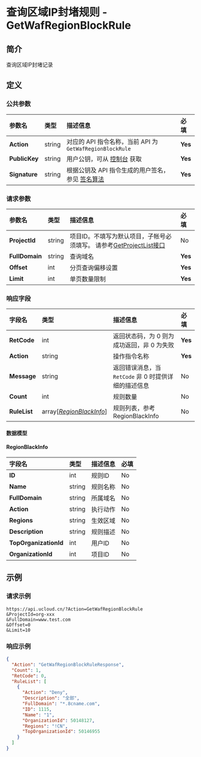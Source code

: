 # 查询区域IP封堵规则 - GetWafRegionBlockRule

## 简介

查询区域IP封堵记录









## 定义

### 公共参数

| 参数名 | 类型 | 描述信息 | 必填 |
|:---|:---|:---|:---|
| **Action**     | string  | 对应的 API 指令名称，当前 API 为 `GetWafRegionBlockRule`                        | **Yes** |
| **PublicKey**  | string  | 用户公钥，可从 [控制台](https://console.ucloud.cn/uapi/apikey) 获取                                             | **Yes** |
| **Signature**  | string  | 根据公钥及 API 指令生成的用户签名，参见 [签名算法](api/summary/signature.md)  | **Yes** |

### 请求参数

| 参数名 | 类型 | 描述信息 | 必填 |
|:---|:---|:---|:---|
| **ProjectId** | string | 项目ID。不填写为默认项目，子帐号必须填写。 请参考[GetProjectList接口](api/summary/get_project_list) |No|
| **FullDomain** | string | 查询域名  |**Yes**|
| **Offset** | int | 分页查询偏移设置 |**Yes**|
| **Limit** | int | 单页数量限制 |**Yes**|

### 响应字段

| 字段名 | 类型 | 描述信息 | 必填 |
|:---|:---|:---|:---|
| **RetCode** | int | 返回状态码，为 0 则为成功返回，非 0 为失败 |**Yes**|
| **Action** | string | 操作指令名称 |**Yes**|
| **Message** | string | 返回错误消息，当 `RetCode` 非 0 时提供详细的描述信息 |No|
| **Count** | int | 规则数量 |No|
| **RuleList** | array[[*RegionBlackInfo*](#RegionBlackInfo)] | 规则列表，参考RegionBlackInfo |No|

#### 数据模型


#### RegionBlackInfo

| 字段名 | 类型 | 描述信息 | 必填 |
|:---|:---|:---|:---|
| **ID** | int | 规则ID |No|
| **Name** | string | 规则名称 |No|
| **FullDomain** | string | 所属域名 |No|
| **Action** | string | 执行动作 |No|
| **Regions** | string | 生效区域 |No|
| **Description** | string | 规则描述 |No|
| **TopOrganizationId** | int | 用户ID |No|
| **OrganizationId** | int | 项目ID |No|

## 示例

### 请求示例
    
```
https://api.ucloud.cn/?Action=GetWafRegionBlockRule
&ProjectId=org-xxx
&FullDomain=www.test.com
&Offset=0
&Limit=10
```

### 响应示例
    
```json
{
  "Action": "GetWafRegionBlockRuleResponse",
  "Count": 1,
  "RetCode": 0,
  "RuleList": [
    {
      "Action": "Deny",
      "Description": "全部",
      "FullDomain": "*.8cname.com",
      "ID": 1115,
      "Name": "1",
      "OrganizationId": 50148127,
      "Regions": "!CN",
      "TopOrganizationId": 50146955
    }
  ]
}
```





